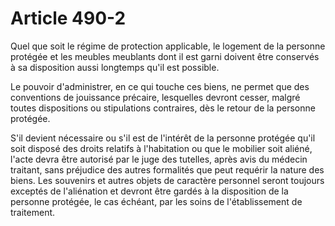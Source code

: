 # Article 490-2

Quel que soit le régime de protection applicable, le logement de la personne protégée et les meubles meublants dont il est garni doivent être conservés à sa disposition aussi longtemps qu'il est possible.

Le pouvoir d'administrer, en ce qui touche ces biens, ne permet que des conventions de jouissance précaire, lesquelles devront cesser, malgré toutes dispositions ou stipulations contraires, dès le retour de la personne protégée.

S'il devient nécessaire ou s'il est de l'intérêt de la personne protégée qu'il soit disposé des droits relatifs à l'habitation ou que le mobilier soit aliéné, l'acte devra être autorisé par le juge des tutelles, après avis du médecin traitant, sans préjudice des autres formalités que peut requérir la nature des biens. Les souvenirs et autres objets de caractère personnel seront toujours exceptés de l'aliénation et devront être gardés à la disposition de la personne protégée, le cas échéant, par les soins de l'établissement de traitement.

